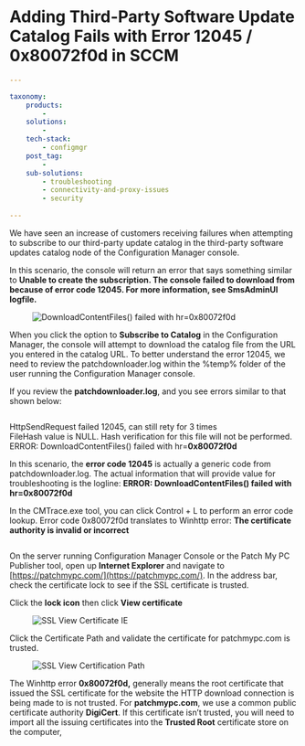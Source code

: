 # Adding Third-Party Software Update Catalog Fails with Error 12045 / 0x80072f0d in SCCM

```yaml
---

taxonomy:
    products:
        - 
    solutions:
        - 
    tech-stack:
        - configmgr
    post_tag:
        - 
    sub-solutions:
        - troubleshooting
        - connectivity-and-proxy-issues
        - security
        
---
```

We have seen an increase of customers receiving failures when attempting to subscribe to our third-party update catalog in the third-party software updates catalog node of the Configuration Manager console.

In this scenario, the console will return an error that says something similar to **Unable to create the subscription. The console failed to download from because of error code 12045. For more information, see SmsAdminUI logfile.**

<figure><img src="https://patchmypc.com/app/uploads/2025/04/DownloadContentFiles-failed-with-hr0x80072f0d.png" alt="DownloadContentFiles() failed with hr=0x80072f0d"><figcaption></figcaption></figure>

When you click the option to **Subscribe to Catalog** in the Configuration Manager, the console will attempt to download the catalog file from the URL you entered in the catalog URL. To better understand the error 12045, we need to review the patchdownloader.log within the %temp% folder of the user running the Configuration Manager console.

If you review the **patchdownloader.log**, and you see errors similar to that shown below:

<figure><img src="https://patchmypc.com/app/uploads/2025/04/HttpSendRequest-failed-12045.png" alt=""><figcaption></figcaption></figure>

HttpSendRequest failed 12045, can still rety for 3 times\
FileHash value is NULL. Hash verification for this file will not be performed.\
ERROR: DownloadContentFiles() failed with hr=**0x80072f0d**

In this scenario, the **error code 12045** is actually a generic code from patchdownloader.log. The actual information that will provide value for troubleshooting is the logline: **ERROR: DownloadContentFiles() failed with hr=0x80072f0d**

In the CMTrace.exe tool, you can click Control + L to perform an error code lookup. Error code 0x80072f0d translates to Winhttp error: **The certificate authority is invalid or incorrect**

<figure><img src="https://patchmypc.com/app/uploads/2025/04/winhttp-0x80072f0d.png" alt=""><figcaption></figcaption></figure>

On the server running Configuration Manager Console or the Patch My PC Publisher tool, open up **Internet Explorer** and navigate to [https://patchmypc.com/](https://patchmypc.com/). In the address bar, check the certificate lock to see if the SSL certificate is trusted.

Click the **lock icon** then click **View certificate**

<figure><img src="https://patchmypc.com/app/uploads/2025/04/SSL-View-Certificate-IE.png" alt="SSL View Certificate IE"><figcaption></figcaption></figure>

Click the Certificate Path and validate the certificate for patchmypc.com is trusted.

<figure><img src="https://patchmypc.com/app/uploads/2025/04/SSL-View-Certification-Path.png" alt="SSL View Certification Path"><figcaption></figcaption></figure>

The Winhttp error **0x80072f0d,** generally means the root certificate that issued the SSL certificate for the website the HTTP download connection is being made to is not trusted. For **patchmypc.com**, we use a common public certificate authority **DigiCert**. If this certificate isn’t trusted, you will need to import all the issuing certificates into the **Trusted Root** certificate store on the computer,

